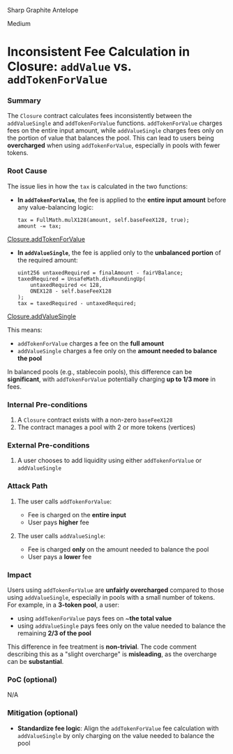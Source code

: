 Sharp Graphite Antelope

Medium

# Inconsistent Fee Calculation in Closure: `addValue` vs. `addTokenForValue`


### Summary  
The `Closure` contract calculates fees inconsistently between the `addValueSingle` and `addTokenForValue` functions. `addTokenForValue` charges fees on the entire input amount, while `addValueSingle` charges fees only on the portion of value that balances the pool. This can lead to users being **overcharged** when using `addTokenForValue`, especially in pools with fewer tokens.

### Root Cause  
The issue lies in how the `tax` is calculated in the two functions:

- **In `addTokenForValue`**, the fee is applied to the **entire input amount** before any value-balancing logic:

  ```solidity
  tax = FullMath.mulX128(amount, self.baseFeeX128, true);
  amount -= tax;
  ```
[Closure.addTokenForValue](https://github.com/sherlock-audit/2025-04-burve/blob/44cba36e2a0c3cd7b6999459bf7746db92f8cc0a/Burve/src/multi/closure/Closure.sol#L295-L295)

- **In `addValueSingle`**, the fee is applied only to the **unbalanced portion** of the required amount:

  ```solidity
  uint256 untaxedRequired = finalAmount - fairVBalance;
  taxedRequired = UnsafeMath.divRoundingUp(
      untaxedRequired << 128,
      ONEX128 - self.baseFeeX128
  );
  tax = taxedRequired - untaxedRequired;
  ```
[Closure.addValueSingle](https://github.com/sherlock-audit/2025-04-burve/blob/44cba36e2a0c3cd7b6999459bf7746db92f8cc0a/Burve/src/multi/closure/Closure.sol#L147-L147)


This means:

- `addTokenForValue` charges a fee on the **full amount**
- `addValueSingle` charges a fee only on the **amount needed to balance the pool**

In balanced pools (e.g., stablecoin pools), this difference can be **significant**, with `addTokenForValue` potentially charging **up to 1/3 more** in fees.

### Internal Pre-conditions  
1. A `Closure` contract exists with a non-zero `baseFeeX128`  
2. The contract manages a pool with 2 or more tokens (vertices)

### External Pre-conditions  
1. A user chooses to add liquidity using either `addTokenForValue` or `addValueSingle`

### Attack Path  
1. The user calls `addTokenForValue`:
   - Fee is charged on the **entire input**
   - User pays **higher** fee

2. The user calls `addValueSingle`:
   - Fee is charged **only** on the amount needed to balance the pool
   - User pays a **lower** fee

### Impact  
Users using `addTokenForValue` are **unfairly overcharged** compared to those using `addValueSingle`, especially in pools with a small number of tokens.  
For example, in a **3-token pool**, a user:

- using `addTokenForValue` pays fees on ~**the total value**  
- using `addValueSingle` pays fees only on the value needed to balance the remaining **2/3 of the pool**

This difference in fee treatment is **non-trivial**. The code comment describing this as a "slight overcharge" is **misleading**, as the overcharge can be **substantial**.

### PoC (optional)  
N/A

### Mitigation (optional)  
- **Standardize fee logic**: Align the `addTokenForValue` fee calculation with `addValueSingle` by only charging on the value needed to balance the pool  